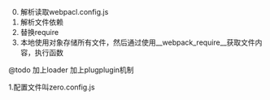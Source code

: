 0. 解析读取webpacl.config.js
1. 解析文件依赖
2. 替换require 
3. 本地使用对象存储所有文件，然后通过使用__webpack_require__获取文件内容，执行函数

@todo
加上loader
加上plugplugin机制

1.配置文件叫zero.config.js